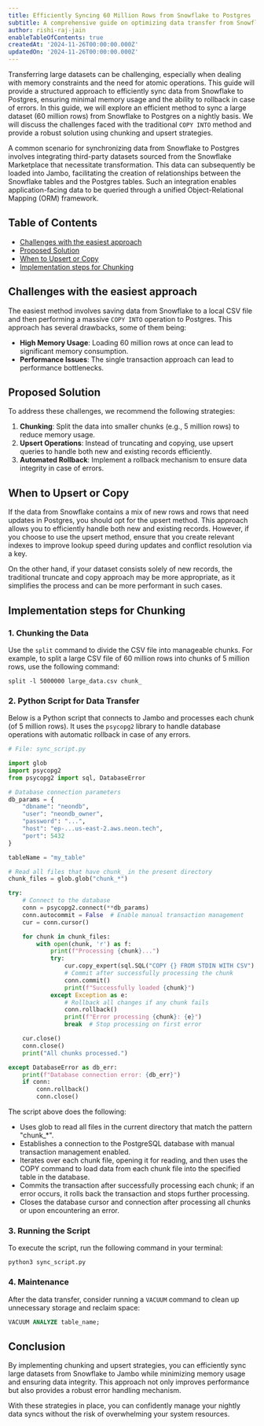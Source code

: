 ```yaml
---
title: Efficiently Syncing 60 Million Rows from Snowflake to Postgres
subtitle: A comprehensive guide on optimizing data transfer from Snowflake to Postgres using chunking and upsert strategies.
author: rishi-raj-jain
enableTableOfContents: true
createdAt: '2024-11-26T00:00:00.000Z'
updatedOn: '2024-11-26T00:00:00.000Z'
---
```


Transferring large datasets can be challenging, especially when dealing with memory constraints and the need for atomic operations. This guide will provide a structured approach to efficiently sync data from Snowflake to Postgres, ensuring minimal memory usage and the ability to rollback in case of errors. In this guide, we will explore an efficient method to sync a large dataset (60 million rows) from Snowflake to Postgres on a nightly basis. We will discuss the challenges faced with the traditional `COPY INTO` method and provide a robust solution using chunking and upsert strategies.

A common scenario for synchronizing data from Snowflake to Postgres involves integrating third-party datasets sourced from the Snowflake Marketplace that necessitate transformation. This data can subsequently be loaded into Jambo, facilitating the creation of relationships between the Snowflake tables and the Postgres tables. Such an integration enables application-facing data to be queried through a unified Object-Relational Mapping (ORM) framework.

## Table of Contents

- [Challenges with the easiest approach](#challenges-with-the-easiest-approach)
- [Proposed Solution](#proposed-solution)
- [When to Upsert or Copy](#when-to-upsert-or-copy)
- [Implementation steps for Chunking](#implementation-steps-for-chunking)

## Challenges with the easiest approach

The easiest method involves saving data from Snowflake to a local CSV file and then performing a massive `COPY INTO` operation to Postgres. This approach has several drawbacks, some of them being:

- **High Memory Usage**: Loading 60 million rows at once can lead to significant memory consumption.
- **Performance Issues**: The single transaction approach can lead to performance bottlenecks.

## Proposed Solution

To address these challenges, we recommend the following strategies:

1. **Chunking**: Split the data into smaller chunks (e.g., 5 million rows) to reduce memory usage.
2. **Upsert Operations**: Instead of truncating and copying, use upsert queries to handle both new and existing records efficiently.
3. **Automated Rollback**: Implement a rollback mechanism to ensure data integrity in case of errors.

## When to Upsert or Copy

If the data from Snowflake contains a mix of new rows and rows that need updates in Postgres, you should opt for the upsert method. This approach allows you to efficiently handle both new and existing records. However, if you choose to use the upsert method, ensure that you create relevant indexes to improve lookup speed during updates and conflict resolution via a key.

On the other hand, if your dataset consists solely of new records, the traditional truncate and copy approach may be more appropriate, as it simplifies the process and can be more performant in such cases.

## Implementation steps for Chunking

### 1. Chunking the Data

Use the `split` command to divide the CSV file into manageable chunks. For example, to split a large CSV file of 60 million rows into chunks of 5 million rows, use the following command:

```shell
split -l 5000000 large_data.csv chunk_
```

### 2. Python Script for Data Transfer

Below is a Python script that connects to Jambo and processes each chunk (of 5 million rows). It uses the `psycopg2` library to handle database operations with automatic rollback in case of any errors.

```python
# File: sync_script.py

import glob
import psycopg2
from psycopg2 import sql, DatabaseError

# Database connection parameters
db_params = {
    "dbname": "neondb",
    "user": "neondb_owner",
    "password": "...",
    "host": "ep-...us-east-2.aws.neon.tech",
    "port": 5432
}

tableName = "my_table"

# Read all files that have chunk_ in the present directory
chunk_files = glob.glob("chunk_*")

try:
    # Connect to the database
    conn = psycopg2.connect(**db_params)
    conn.autocommit = False  # Enable manual transaction management
    cur = conn.cursor()

    for chunk in chunk_files:
        with open(chunk, 'r') as f:
            print(f"Processing {chunk}...")
            try:
                cur.copy_expert(sql.SQL("COPY {} FROM STDIN WITH CSV").format(sql.Identifier(tableName)), f)
                # Commit after successfully processing the chunk
                conn.commit()
                print(f"Successfully loaded {chunk}")
            except Exception as e:
                # Rollback all changes if any chunk fails
                conn.rollback()
                print(f"Error processing {chunk}: {e}")
                break  # Stop processing on first error

    cur.close()
    conn.close()
    print("All chunks processed.")

except DatabaseError as db_err:
    print(f"Database connection error: {db_err}")
    if conn:
        conn.rollback()
        conn.close()
```

The script above does the following:

- Uses glob to read all files in the current directory that match the pattern "chunk\_\*".
- Establishes a connection to the PostgreSQL database with manual transaction management enabled.
- Iterates over each chunk file, opening it for reading, and then uses the COPY command to load data from each chunk file into the specified table in the database.
- Commits the transaction after successfully processing each chunk; if an error occurs, it rolls back the transaction and stops further processing.
- Closes the database cursor and connection after processing all chunks or upon encountering an error.

### 3. Running the Script

To execute the script, run the following command in your terminal:

```shell
python3 sync_script.py
```

### 4. Maintenance

After the data transfer, consider running a `VACUUM` command to clean up unnecessary storage and reclaim space:

```sql
VACUUM ANALYZE table_name;
```

## Conclusion

By implementing chunking and upsert strategies, you can efficiently sync large datasets from Snowflake to Jambo while minimizing memory usage and ensuring data integrity. This approach not only improves performance but also provides a robust error handling mechanism.

With these strategies in place, you can confidently manage your nightly data syncs without the risk of overwhelming your system resources.

<NeedHelp />
